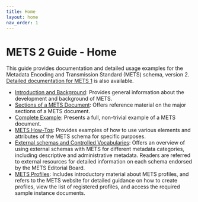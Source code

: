```yaml
---
title: Home
layout: home
nav_order: 1
---
```


# METS 2 Guide - Home

This guide provides documentation and detailed usage examples for the Metadata Encoding and Transmission Standard (METS) schema, version 2. [Detailed documentation for METS 1](https://www.loc.gov/standards/mets/METSPrimer.pdf) is also available.

* [Introduction and Background](intro_background.md): Provides general information about the development and background of METS.
* [Sections of a METS Document](mets_sections.md): Offers reference material on the major sections of a METS document.
* [Complete Example](complete_example.md): Presents a full, non-trivial example of a METS document.
* [METS How-Tos](mets_howtos.md): Provides examples of how to use various elements and attributes of the METS schema for specific purposes.
* [External schemas and Controlled Vocabularies](external_schema_vocabulary.md): Offers an overview of using external schemas with METS for different metadata categories, including descriptive and administrative metadata. Readers are referred to external resources for detailed information on each schema endorsed by the METS Editorial Board.  
* [METS Profiles](mets_profiles.md): Includes introductory material about METS profiles, and refers to the METS website for detailed guidance on how to create profiles, view the list of registered profiles, and access the required sample instance documents.


